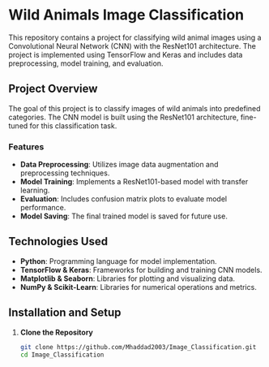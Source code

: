 # Wild Animals Image Classification

This repository contains a project for classifying wild animal images using a Convolutional Neural Network (CNN) with the ResNet101 architecture. The project is implemented using TensorFlow and Keras and includes data preprocessing, model training, and evaluation.

## Project Overview

The goal of this project is to classify images of wild animals into predefined categories. The CNN model is built using the ResNet101 architecture, fine-tuned for this classification task.

### Features

- **Data Preprocessing**: Utilizes image data augmentation and preprocessing techniques.
- **Model Training**: Implements a ResNet101-based model with transfer learning.
- **Evaluation**: Includes confusion matrix plots to evaluate model performance.
- **Model Saving**: The final trained model is saved for future use.

## Technologies Used

- **Python**: Programming language for model implementation.
- **TensorFlow & Keras**: Frameworks for building and training CNN models.
- **Matplotlib & Seaborn**: Libraries for plotting and visualizing data.
- **NumPy & Scikit-Learn**: Libraries for numerical operations and metrics.

## Installation and Setup

1. **Clone the Repository**

   ```bash
   git clone https://github.com/Mhaddad2003/Image_Classification.git
   cd Image_Classification
